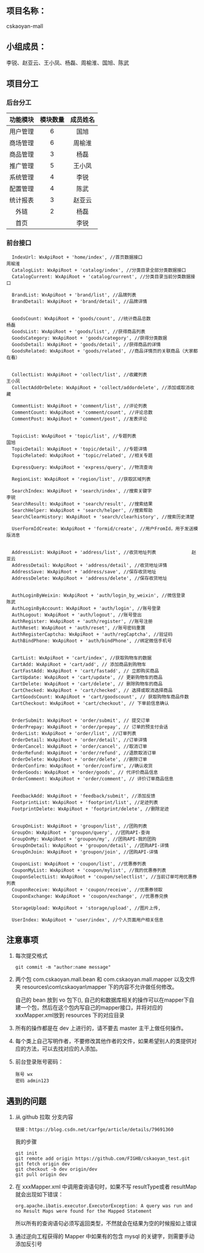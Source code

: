 ## 项目名称：

cskaoyan-mall

## 小组成员：

李锐、赵亚云、王小凤、杨磊、周榆淮、国旭、陈武



## 项目分工

### 后台分工

| 功能模块 | 模块数量 | 成员姓名 |
| :------: | :------: | :------: |
| 用户管理 |    6     |   国旭   |
| 商场管理 |    6     |  周榆淮  |
| 商品管理 |    3     |   杨磊   |
| 推广管理 |    5     |  王小凤  |
| 系统管理 |    4     |   李锐   |
| 配置管理 |    4     |   陈武   |
| 统计报表 |    3     |  赵亚云  |
|   外链   |    2     |   杨磊   |
|   首页   |          |   李锐   |

### 前台接口

```
  IndexUrl: WxApiRoot + 'home/index', //首页数据接口									周榆淮
  CatalogList: WxApiRoot + 'catalog/index', //分类目录全部分类数据接口
  CatalogCurrent: WxApiRoot + 'catalog/current', //分类目录当前分类数据接口
  
  BrandList: WxApiRoot + 'brand/list', //品牌列表			 							
  BrandDetail: WxApiRoot + 'brand/detail', //品牌详情


  GoodsCount: WxApiRoot + 'goods/count', //统计商品总数							杨磊
  GoodsList: WxApiRoot + 'goods/list', //获得商品列表
  GoodsCategory: WxApiRoot + 'goods/category', //获得分类数据						
  GoodsDetail: WxApiRoot + 'goods/detail', //获得商品的详情
  GoodsRelated: WxApiRoot + 'goods/related', //商品详情页的关联商品（大家都在看）


  CollectList: WxApiRoot + 'collect/list', //收藏列表										王小凤
  CollectAddOrDelete: WxApiRoot + 'collect/addordelete', //添加或取消收藏

  CommentList: WxApiRoot + 'comment/list', //评论列表					
  CommentCount: WxApiRoot + 'comment/count', //评论总数
  CommentPost: WxApiRoot + 'comment/post', //发表评论


  TopicList: WxApiRoot + 'topic/list', //专题列表								国旭
  TopicDetail: WxApiRoot + 'topic/detail', //专题详情
  TopicRelated: WxApiRoot + 'topic/related', //相关专题		
  
  ExpressQuery: WxApiRoot + 'express/query', //物流查询

  RegionList: WxApiRoot + 'region/list', //获取区域列表

  SearchIndex: WxApiRoot + 'search/index', //搜索关键字					李锐
  SearchResult: WxApiRoot + 'search/result', //搜索结果
  SearchHelper: WxApiRoot + 'search/helper', //搜索帮助
  SearchClearHistory: WxApiRoot + 'search/clearhistory', //搜索历史清楚

  UserFormIdCreate: WxApiRoot + 'formid/create', //用户FromId，用于发送模版消息


  AddressList: WxApiRoot + 'address/list', //收货地址列表				赵亚云
  AddressDetail: WxApiRoot + 'address/detail', //收货地址详情			
  AddressSave: WxApiRoot + 'address/save', //保存收货地址
  AddressDelete: WxApiRoot + 'address/delete', //保存收货地址


  AuthLoginByWeixin: WxApiRoot + 'auth/login_by_weixin', //微信登录			陈武
  AuthLoginByAccount: WxApiRoot + 'auth/login', //账号登录
  AuthLogout: WxApiRoot + 'auth/logout', //账号登出
  AuthRegister: WxApiRoot + 'auth/register', //账号注册
  AuthReset: WxApiRoot + 'auth/reset', //账号密码重置
  AuthRegisterCaptcha: WxApiRoot + 'auth/regCaptcha', //验证码
  AuthBindPhone: WxApiRoot + 'auth/bindPhone', //绑定微信手机号


  CartList: WxApiRoot + 'cart/index', //获取购物车的数据							
  CartAdd: WxApiRoot + 'cart/add', // 添加商品到购物车
  CartFastAdd: WxApiRoot + 'cart/fastadd', // 立即购买商品
  CartUpdate: WxApiRoot + 'cart/update', // 更新购物车的商品
  CartDelete: WxApiRoot + 'cart/delete', // 删除购物车的商品
  CartChecked: WxApiRoot + 'cart/checked', // 选择或取消选择商品				
  CartGoodsCount: WxApiRoot + 'cart/goodscount', // 获取购物车商品件数
  CartCheckout: WxApiRoot + 'cart/checkout', // 下单前信息确认
  
  
  OrderSubmit: WxApiRoot + 'order/submit', // 提交订单				
  OrderPrepay: WxApiRoot + 'order/prepay', // 订单的预支付会话
  OrderList: WxApiRoot + 'order/list', //订单列表
  OrderDetail: WxApiRoot + 'order/detail', //订单详情
  OrderCancel: WxApiRoot + 'order/cancel', //取消订单
  OrderRefund: WxApiRoot + 'order/refund', //退款取消订单
  OrderDelete: WxApiRoot + 'order/delete', //删除订单
  OrderConfirm: WxApiRoot + 'order/confirm', //确认收货
  OrderGoods: WxApiRoot + 'order/goods', // 代评价商品信息
  OrderComment: WxApiRoot + 'order/comment', // 评价订单商品信息


  FeedbackAdd: WxApiRoot + 'feedback/submit', //添加反馈
  FootprintList: WxApiRoot + 'footprint/list', //足迹列表
  FootprintDelete: WxApiRoot + 'footprint/delete', //删除足迹


  GroupOnList: WxApiRoot + 'groupon/list', //团购列表
  GroupOn: WxApiRoot + 'groupon/query', //团购API-查询
  GroupOnMy: WxApiRoot + 'groupon/my', //团购API-我的团购
  GroupOnDetail: WxApiRoot + 'groupon/detail', //团购API-详情
  GroupOnJoin: WxApiRoot + 'groupon/join', //团购API-详情

  CouponList: WxApiRoot + 'coupon/list', //优惠券列表
  CouponMyList: WxApiRoot + 'coupon/mylist', //我的优惠券列表
  CouponSelectList: WxApiRoot + 'coupon/selectlist', //当前订单可用优惠券列表
  CouponReceive: WxApiRoot + 'coupon/receive', //优惠券领取
  CouponExchange: WxApiRoot + 'coupon/exchange', //优惠券兑换

  StorageUpload: WxApiRoot + 'storage/upload', //图片上传,

  UserIndex: WxApiRoot + 'user/index', //个人页面用户相关信息
```



## 注意事项

1. 每次提交格式

    ```
    git commit -m "author:name message"
    ```


2. 两个包 com.cskaoyan.mall.bean 和 com.cskaoyan.mall.mapper 以及文件夹 resources\com\cskaoyan\mapper 下的内容不允许做任何修改。

    自己的 bean 放到 vo 包下(), 自己的和数据库相关的操作可以在mapper下自建一个包，然后在这个包内写自己的mapper接口，并将对应的 xxxMapper.xml放到 resources 下的对应目录

3. 所有的操作都是在 dev 上进行的，请不要去 master 主干上做任何操作。

4. 每个类上自己写明作者，不要修改其他作者的文件，如果希望别人的类提供对应的方法，可以去找对应的人添加。

5. 前台登录账号密码：

    ```
    账号 wx
    密码 admin123
    ```

    

## 遇到的问题

1. 从 github 拉取 分支内容

    ```
    链接：https://blog.csdn.net/carfge/article/details/79691360
    ```

    我的步骤

    ```
    git init
    git remote add origin https://github.com/FIGHB/cskaoyan_test.git
    git fetch origin dev
    git checkout -b dev origin/dev
    git pull origin dev
    ```

3. 在 xxxMapper.xml 中调用查询语句时，如果不写 resultType或者 resultMap 就会出现如下错误：

    ```
    org.apache.ibatis.executor.ExecutorException: A query was run and no Result Maps were found for the Mapped Statement
    ```

    所以所有的查询语句必须写返回类型，不然就会在结果为空的时候报如上错误

3. 通过逆向工程获得的 Mapper 中如果有的包含 mysql 的关键字，则需要手动添加反引号